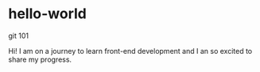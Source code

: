 # hello-world
git 101

Hi! I am on a journey to learn front-end development and I an so excited to share my progress.
